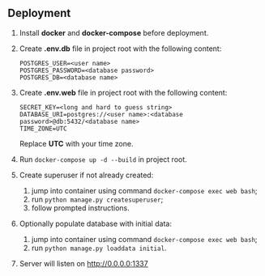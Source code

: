 ## Deployment
1. Install **docker** and **docker-compose** before deployment.

2. Create **.env.db** file in project root with the following content:

    ```
    POSTGRES_USER=<user name>
    POSTGRES_PASSWORD=<database password>
    POSTGRES_DB=<database name>
    ```

3. Create **.env.web** file in project root with the following content:

    ```
    SECRET_KEY=<long and hard to guess string>
    DATABASE_URI=postgres://<user name>:<database password>@db:5432/<database name>
    TIME_ZONE=UTC
    ```
   Replace **UTC** with your time zone.

4. Run `docker-compose up -d --build` in project root.

5. Create superuser if not already created:
    
    1. jump into container using command `docker-compose exec web bash`;
    2. run `python manage.py createsuperuser`;
    3. follow prompted instructions.
    
6. Optionally populate database with initial data:

    1. jump into container using command `docker-compose exec web bash`;
    2. run `python manage.py loaddata initial`.

7. Server will listen on http://0.0.0.0:1337
